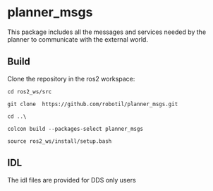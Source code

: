 # planner_msgs
This package includes all the messages and services needed by the planner to communicate with the external world.

## Build
Clone the repository in the ros2 workspace: 

```cd ros2_ws/src ```

```git clone  https://github.com/robotil/planner_msgs.git```

```cd ..\ ```

```colcon build --packages-select planner_msgs ```

```source ros2_ws/install/setup.bash```

## IDL
The idl files are provided for DDS only users
